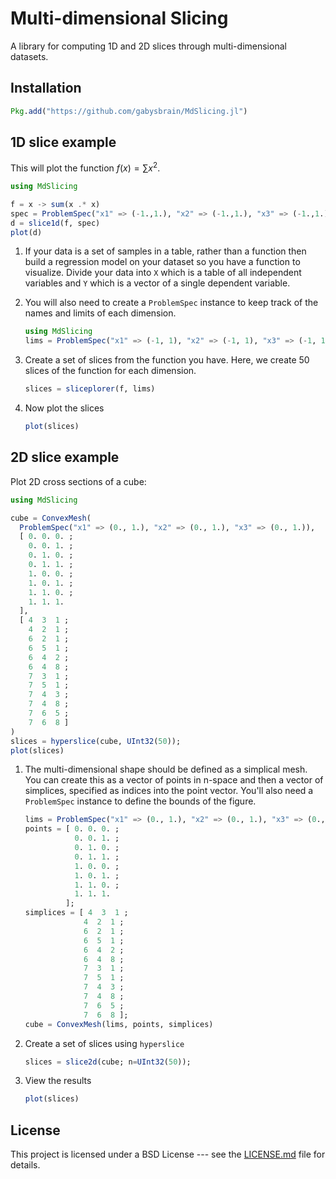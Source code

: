 # Multi-dimensional Slicing

A library for computing 1D and 2D slices through multi-dimensional datasets.

## Installation

```julia
Pkg.add("https://github.com/gabysbrain/MdSlicing.jl")
```

## 1D slice example

This will plot the function $f(x) = \sum x^2$.

```julia
using MdSlicing

f = x -> sum(x .* x)
spec = ProblemSpec("x1" => (-1.,1.), "x2" => (-1.,1.), "x3" => (-1.,1.))
d = slice1d(f, spec)
plot(d)
```

1. If your data is a set of samples in a table, rather than a function then
   build a regression model on your dataset so you have a function to
   visualize. Divide your data into `X` which is a table of all independent
   variables and `Y` which is a vector of a single dependent variable.

2. You will also need to create a `ProblemSpec` instance to keep track of
   the names and limits of each dimension.
   ```julia
   using MdSlicing
   lims = ProblemSpec("x1" => (-1, 1), "x2" => (-1, 1), "x3" => (-1, 1))
   ```
3. Create a set of slices from the function you have. Here, we create 50
   slices of the function for each dimension.
   ```julia
   slices = sliceplorer(f, lims)
   ```
4. Now plot the slices
   ```julia
   plot(slices)
   ```

## 2D slice example

Plot 2D cross sections of a cube:

```julia
using MdSlicing

cube = ConvexMesh(
  ProblemSpec("x1" => (0., 1.), "x2" => (0., 1.), "x3" => (0., 1.)),
  [ 0. 0. 0. ;
    0. 0. 1. ;
    0. 1. 0. ;
    0. 1. 1. ;
    1. 0. 0. ;
    1. 0. 1. ;
    1. 1. 0. ;
    1. 1. 1.
  ],
  [ 4  3  1 ;
    4  2  1 ;
    6  2  1 ;
    6  5  1 ;
    6  4  2 ;
    6  4  8 ;
    7  3  1 ;
    7  5  1 ;
    7  4  3 ;
    7  4  8 ;
    7  6  5 ;
    7  6  8 ]
)
slices = hyperslice(cube, UInt32(50));
plot(slices)
```

1. The multi-dimensional shape should be defined as a simplical mesh. You can
   create this as a vector of points in n-space and then a vector of simplices,
   specified as indices into the point vector. You'll also need a `ProblemSpec`
   instance to define the bounds of the figure.
   ```julia
   lims = ProblemSpec("x1" => (0., 1.), "x2" => (0., 1.), "x3" => (0., 1.));
   points = [ 0. 0. 0. ;
              0. 0. 1. ;
              0. 1. 0. ;
              0. 1. 1. ;
              1. 0. 0. ;
              1. 0. 1. ;
              1. 1. 0. ;
              1. 1. 1.
            ];
   simplices = [ 4  3  1 ;
                4  2  1 ;
                6  2  1 ;
                6  5  1 ;
                6  4  2 ;
                6  4  8 ;
                7  3  1 ;
                7  5  1 ;
                7  4  3 ;
                7  4  8 ;
                7  6  5 ;
                7  6  8 ];
   cube = ConvexMesh(lims, points, simplices)
   ```
2. Create a set of slices using `hyperslice`
   ```julia
   slices = slice2d(cube; n=UInt32(50));
   ```
3. View the results
   ```julia
   plot(slices)
   ```

## License

This project is licensed under a BSD License --- see the
[LICENSE.md](LICENSE.md) file for details.

